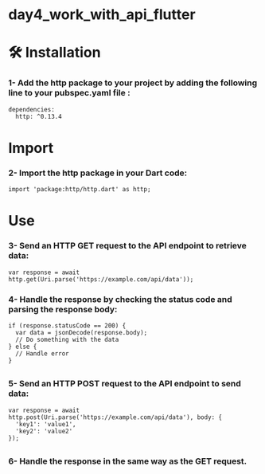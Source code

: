 # day4_work_with_api_flutter

<h1> 🛠️ Installation </h1>
<h3>1- Add the http package to your project by adding the following line to your pubspec.yaml file :</h3>

```git-bash
dependencies:
  http: ^0.13.4

  ```
 <h1> Import </h1>
 <h3>2- Import the http package in your Dart code:</h3>

```git-bash
import 'package:http/http.dart' as http;
  ```
 <h1> Use </h1>
  <h3>3- Send an HTTP GET request to the API endpoint to retrieve data:</h3>

```git-bash
var response = await http.get(Uri.parse('https://example.com/api/data'));
  ```

 <h3>4- Handle the response by checking the status code and parsing the response body:</h3>

```git-bash
if (response.statusCode == 200) {
  var data = jsonDecode(response.body);
  // Do something with the data
} else {
  // Handle error
}
  ```

##  <h3>5- Send an HTTP POST request to the API endpoint to send data:</h3>

```git-bash
var response = await http.post(Uri.parse('https://example.com/api/data'), body: {
  'key1': 'value1',
  'key2': 'value2'
});
  ```
  
  ##  <h3>6- Handle the response in the same way as the GET request.</h3>




